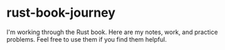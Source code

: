 # rust-book-journey
I'm working through the Rust book. Here are my notes, work, and practice problems. Feel free to use them if you find them helpful.
